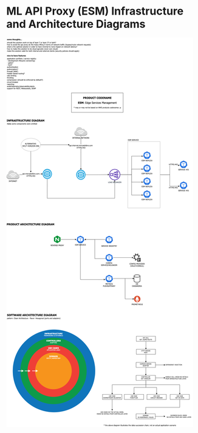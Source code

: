 # ML API Proxy (ESM) Infrastructure and Architecture Diagrams


![Diagram](./ML%20API%20Proxy%20Proposal.drawio.png)
